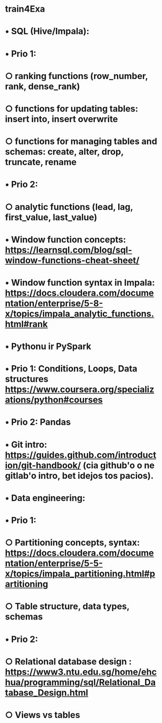 # train4Exa

# • SQL (Hive/Impala):
# 	• Prio 1: 
# 		○ ranking functions (row_number, rank, dense_rank)
# 		○ functions for updating tables: insert into,  insert overwrite
# 		○ functions for managing tables and schemas: create, alter, drop, truncate, rename
# 	• Prio 2: 
# 		○ analytic functions (lead, lag, first_value, last_value)
# 	• Window function concepts: https://learnsql.com/blog/sql-window-functions-cheat-sheet/
# 	• Window function syntax in Impala: https://docs.cloudera.com/documentation/enterprise/5-8-x/topics/impala_analytic_functions.html#rank

# • Pythonu ir PySpark
# 	• Prio 1: Conditions, Loops, Data structures  https://www.coursera.org/specializations/python#courses
# 	• Prio 2: Pandas
# • Git intro: https://guides.github.com/introduction/git-handbook/ (cia github'o o ne gitlab'o intro, bet idejos tos pacios).

# • Data engineering:
# 	• Prio 1: 
# 		○ Partitioning concepts, syntax: https://docs.cloudera.com/documentation/enterprise/5-5-x/topics/impala_partitioning.html#partitioning
# 		○ Table structure, data types, schemas
# 	• Prio 2: 
# 		○ Relational database design : https://www3.ntu.edu.sg/home/ehchua/programming/sql/Relational_Database_Design.html
# 		○ Views vs tables

